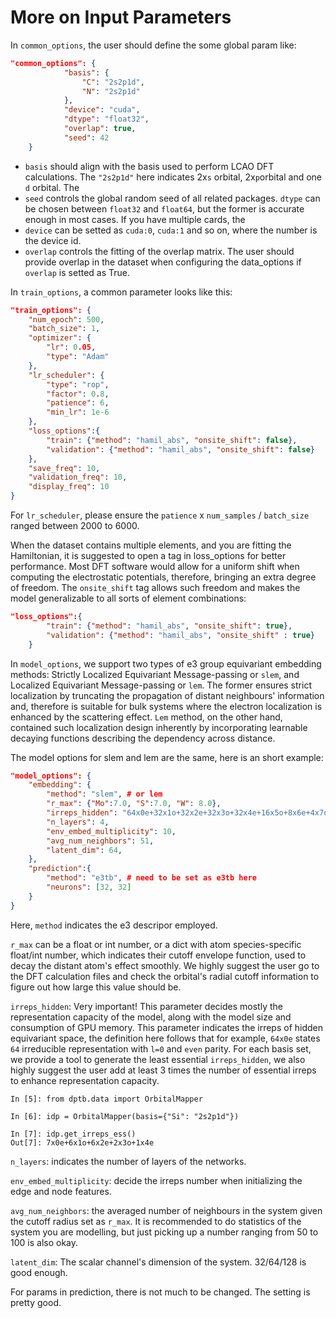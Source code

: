 # More on Input Parameters
In `common_options`, the user should define the some global param like:
```JSON
"common_options": {
            "basis": {
                "C": "2s2p1d",
                "N": "2s2p1d"
            },
            "device": "cuda",
            "dtype": "float32",
            "overlap": true,
            "seed": 42
    }
```
- `basis` should align with the basis used to perform LCAO DFT calculations. The `"2s2p1d"` here indicates 2x`s` orbital, 2x`p`orbital and one `d` orbital. The 
- `seed` controls the global random seed of all related packages. `dtype` can be chosen between `float32` and `float64`, but the former is accurate enough in most cases. If you have multiple cards, the 
- `device` can be setted as `cuda:0`, `cuda:1` and so on, where the number is the device id. 
- `overlap` controls the fitting of the overlap matrix. The user should provide overlap in the dataset when configuring the data_options if `overlap` is setted as True.

In `train_options`, a common parameter looks like this:
```JSON
"train_options": {
    "num_epoch": 500,
    "batch_size": 1,
    "optimizer": {
        "lr": 0.05,
        "type": "Adam"
    },
    "lr_scheduler": {
        "type": "rop",
        "factor": 0.8,
        "patience": 6,
        "min_lr": 1e-6
    },
    "loss_options":{
        "train": {"method": "hamil_abs", "onsite_shift": false},
        "validation": {"method": "hamil_abs", "onsite_shift": false}
    },
    "save_freq": 10,
    "validation_freq": 10,
    "display_freq": 10
}
```
For `lr_scheduler`, please ensure the `patience` x `num_samples` / `batch_size` ranged between 2000 to 6000.

When the dataset contains multiple elements, and you are fitting the Hamiltonian, it is suggested to open a tag in loss_options for better performance. Most DFT software would allow for a uniform shift when computing the electrostatic potentials, therefore, bringing an extra degree of freedom. The `onsite_shift` tag allows such freedom and makes the model generalizable to all sorts of element combinations:
```JSON
"loss_options":{
        "train": {"method": "hamil_abs", "onsite_shift": true},
        "validation": {"method": "hamil_abs", "onsite_shift" : true}
    }
```

In `model_options`, we support two types of e3 group equivariant embedding methods: Strictly Localized Equivariant Message-passing or `slem`, and Localized Equivariant Message-passing or `lem`. The former ensures strict localization by truncating the propagation of distant neighbours' information and, therefore is suitable for bulk systems where the electron localization is enhanced by the scattering effect. `Lem` method, on the other hand, contained such localization design inherently by incorporating learnable decaying functions describing the dependency across distance.

The model options for slem and lem are the same, here is an short example:
```JSON
"model_options": {
    "embedding": {
        "method": "slem", # or lem
        "r_max": {"Mo":7.0, "S":7.0, "W": 8.0},
        "irreps_hidden": "64x0e+32x1o+32x2e+32x3o+32x4e+16x5o+8x6e+4x7o+4x8e",
        "n_layers": 4,
        "env_embed_multiplicity": 10,
        "avg_num_neighbors": 51,
        "latent_dim": 64,
    },
    "prediction":{
        "method": "e3tb", # need to be set as e3tb here
        "neurons": [32, 32]
    }
}
```
Here, `method` indicates the e3 descripor employed. 

`r_max` can be a float or int number, or a dict with atom species-specific float/int number, which indicates their cutoff envelope function, used to decay the distant atom's effect smoothly. We highly suggest the user go to the DFT calculation files and check the orbital's radial cutoff information to figure out how large this value should be.

`irreps_hidden`: Very important! This parameter decides mostly the representation capacity of the model, along with the model size and consumption of GPU memory. This parameter indicates the irreps of hidden equivariant space, the definition here follows that for example, `64x0e` states `64` irreducible representation with `l=0` and `even` parity. For each basis set, we provide a tool to generate the least essential `irreps_hidden`, we also highly suggest the user add at least 3 times the number of essential irreps to enhance representation capacity.

```IPYTHON
In [5]: from dptb.data import OrbitalMapper

In [6]: idp = OrbitalMapper(basis={"Si": "2s2p1d"})

In [7]: idp.get_irreps_ess()
Out[7]: 7x0e+6x1o+6x2e+2x3o+1x4e
```

`n_layers`: indicates the number of layers of the networks.

`env_embed_multiplicity`: decide the irreps number when initializing the edge and node features.

`avg_num_neighbors`: the averaged number of neighbours in the system given the cutoff radius set as `r_max`. It is recommended to do statistics of the system you are modelling, but just picking up a number ranging from 50 to 100 is also okay.

`latent_dim`: The scalar channel's dimension of the system. 32/64/128 is good enough.

For params in prediction, there is not much to be changed. The setting is pretty good.